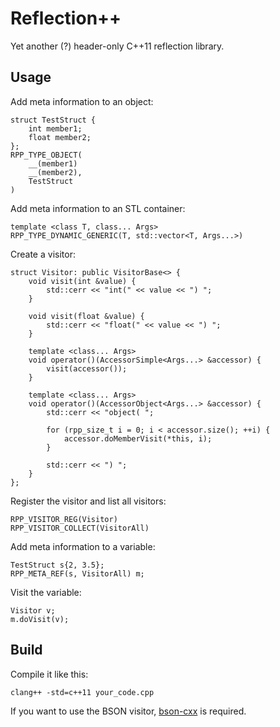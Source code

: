 Reflection++
===

Yet another (?) header-only C++11 reflection library.

Usage
---

Add meta information to an object:

    struct TestStruct {
        int member1;
        float member2;
    };
    RPP_TYPE_OBJECT(
        __(member1)
        __(member2),
        TestStruct
    )

Add meta information to an STL container:

    template <class T, class... Args>
    RPP_TYPE_DYNAMIC_GENERIC(T, std::vector<T, Args...>)

Create a visitor:

    struct Visitor: public VisitorBase<> {
        void visit(int &value) {
            std::cerr << "int(" << value << ") ";
        }

        void visit(float &value) {
            std::cerr << "float(" << value << ") ";
        }

        template <class... Args>
        void operator()(AccessorSimple<Args...> &accessor) {
            visit(accessor());
        }

        template <class... Args>
        void operator()(AccessorObject<Args...> &accessor) {
            std::cerr << "object( ";

            for (rpp_size_t i = 0; i < accessor.size(); ++i) {
                accessor.doMemberVisit(*this, i);
            }

            std::cerr << ") ";
        }
    };

Register the visitor and list all visitors:

    RPP_VISITOR_REG(Visitor)
    RPP_VISITOR_COLLECT(VisitorAll)

Add meta information to a variable:

    TestStruct s{2, 3.5};
    RPP_META_REF(s, VisitorAll) m;

Visit the variable:

    Visitor v;
    m.doVisit(v);

Build
---

Compile it like this:

    clang++ -std=c++11 your_code.cpp

If you want to use the BSON visitor, [bson-cxx](https://github.com/mongodb/mongo-cxx-driver) is required.
